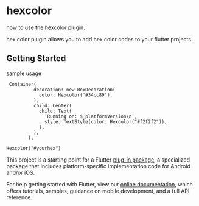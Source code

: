 # hexcolor


 how to use the hexcolor plugin.


hex color plugin allows you to add hex color codes to your flutter projects 


## Getting Started
sample usage 

```
 Container(
          decoration: new BoxDecoration(
            color: Hexcolor('#34cc89'),
          ),
          child: Center(
            child: Text(
              'Running on: $_platformVersion\n',
              style: TextStyle(color: Hexcolor("#f2f2f2")),
            ),
          ),
        ),
```

```
Hexcolor("#yourhex")
```
This project is a starting point for a Flutter
[plug-in package](https://flutter.dev/developing-packages/),
a specialized package that includes platform-specific implementation code for
Android and/or iOS.

For help getting started with Flutter, view our 
[online documentation](https://flutter.dev/docs), which offers tutorials, 
samples, guidance on mobile development, and a full API reference.
